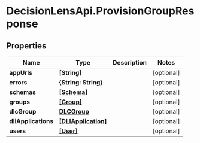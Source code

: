# DecisionLensApi.ProvisionGroupResponse

## Properties
Name | Type | Description | Notes
------------ | ------------- | ------------- | -------------
**appUrls** | **[String]** |  | [optional] 
**errors** | **{String: String}** |  | [optional] 
**schemas** | [**[Schema]**](Schema.md) |  | [optional] 
**groups** | [**[Group]**](Group.md) |  | [optional] 
**dlcGroup** | [**DLCGroup**](DLCGroup.md) |  | [optional] 
**dliApplications** | [**[DLIApplication]**](DLIApplication.md) |  | [optional] 
**users** | [**[User]**](User.md) |  | [optional] 


